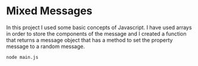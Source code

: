 # Mixed Messages
In this project I used some basic concepts of Javascript. 
I have used arrays in order to store the components of the message and I created a function that returns a message object that has a method to set the property message to a random message.

`node main.js`